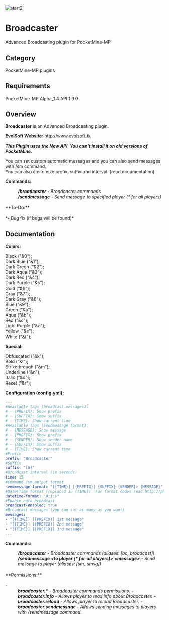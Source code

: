 ![start2](https://cloud.githubusercontent.com/assets/10303538/6315586/9463fa5c-ba06-11e4-8f30-ce7d8219c27d.png)

# Broadcaster

Advanced Broadcasting plugin for PocketMine-MP

## Category

PocketMine-MP plugins

## Requirements

PocketMine-MP Alpha_1.4 API 1.9.0

## Overview

**Broadcaster** is an Advanced Broadcasting plugin.

**EvolSoft Website:** http://www.evolsoft.tk

***This Plugin uses the New API. You can't install it on old versions of PocketMine.***

You can set custom automatic messages and you can also send messages with /sm command.<br>
You can also customize prefix, suffix and interval. (read documentation)

**Commands:**

<dd><i><b>/broadcaster</b> - Broadcaster commands</i></dd>
<dd><i><b>/sendmessage</b> - Send message to specified player (* for all players)</i></dd>
<br>
**To-Do:**
<br><br>
*- Bug fix (if bugs will be found)*

## Documentation

**Colors:**

Black ("&0");<br>
Dark Blue ("&1");<br>
Dark Green ("&2");<br>
Dark Aqua ("&3");<br>
Dark Red ("&4");<br>
Dark Purple ("&5");<br>
Gold ("&6");<br>
Gray ("&7");<br>
Dark Gray ("&8");<br>
Blue ("&9");<br>
Green ("&a");<br>
Aqua ("&b");<br>
Red ("&c");<br>
Light Purple ("&d");<br>
Yellow ("&e");<br>
White ("&f");<br>

**Special:**

Obfuscated ("&k");<br>
Bold ("&l");<br>
Strikethrough ("&m");<br>
Underline ("&n");<br>
Italic ("&o");<br>
Reset ("&r");<br>

**Configuration (config.yml):**

```yaml
---
#Available Tags (broadcast messages):
# - {PREFIX}: Show prefix
# - {SUFFIX}: Show suffix
# - {TIME}: Show current time
#Available Tags (sendmessage format):
# - {MESSAGE}: Show message
# - {PREFIX}: Show prefix
# - {SENDER}: Show sender name
# - {SUFFIX}: Show suffix
# - {TIME}: Show current time
#Prefix
prefix: "Broadcaster"
#Suffix
suffix: "[A]"
#Broadcast interval (in seconds)
time: 15
#Command /sm output format
sendmessage-format: "[{TIME}] [{PREFIX}] {SUFFIX} {SENDER}> {MESSAGE}"
#Date\Time format (replaced in {TIME}). For format codes read http://php.net/manual/en/datetime.formats.php
datetime-format: "H:i:s"
#Enable auto broadcast
broadcast-enabled: true
#Broadcast messages (you can set as many as you want)
messages:
- "[{TIME}] [{PREFIX}] 1st message"
- "[{TIME}] [{PREFIX}] 2nd message"
- "[{TIME}] [{PREFIX}] 3rd message"
...
```

**Commands:**

<dd><b><i>/broadcaster</b> - Broadcaster commands (aliases: [bc, broadcast])</i></dd>
<dd><i><b>/sendmessage &lt;to player (* for all players)&gt; &lt;message&gt;</b> - Send message to player (aliases: [sm, smsg])</i></dd>
<br>
**Permissions:**
<br><br>
- <dd><i><b>broadcaster.*</b> - Broadcaster commands permissions.</i>
- <dd><i><b>broadcaster.info</b> - Allows player to read info about Broadcaster.</i>
- <dd><i><b>broadcaster.reload</b> - Allows player to reload Broadcaster.</i>
- <dd><i><b>broadcaster.sendmessage</b> - Allows sending messages to players with /sendmessage command.</i>
